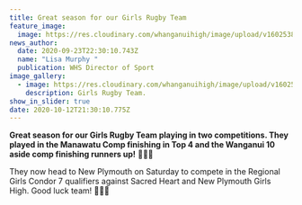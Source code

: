 ```yaml
---
title: Great season for our Girls Rugby Team
feature_image:
  image: https://res.cloudinary.com/whanganuihigh/image/upload/v1602538265/News/Girls_Rugby_Team_playing_in_two_competitions._They_played_in_the_Manawatu_Comp_finishing_in_Top_4.jpg
news_author:
  date: 2020-09-23T22:30:10.743Z
  name: "Lisa Murphy "
  publication: WHS Director of Sport
image_gallery:
  - image: https://res.cloudinary.com/whanganuihigh/image/upload/v1602538311/News/Girls_7_s_team_casual_shot.jpg
    description: Girls Rugby Team.
show_in_slider: true
date: 2020-10-12T21:30:10.775Z
---
```

**Great season for our Girls Rugby Team playing in two competitions. They played in the Manawatu Comp finishing in Top 4 and the Wanganui 10 aside comp finishing runners up!** 💛💚🏉

They now head to New Plymouth on Saturday to compete in the Regional Girls Condor 7 qualifiers against Sacred Heart and New Plymouth Girls High. 
Good luck team! 💚💛🏉